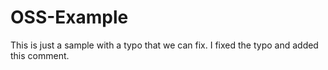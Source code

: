 # OSS-Example

This is just a sample with a typo that we can fix. I fixed the typo and added this comment.
